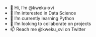 - 👋 Hi, I’m @kweku-xvi
- 👀 I’m interested in Data Science
- 🌱 I’m currently learning Python
- 💞️ I’m looking to collaborate on projects
- 📫 Reach me @kweku_xvi on Twitter

<!---
kweku-xvi/kweku-xvi is a ✨ special ✨ repository because its `README.md` (this file) appears on your GitHub profile.
You can click the Preview link to take a look at your changes.
--->
